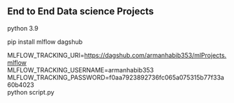 ## End to End Data science Projects

python 3.9

pip install mlflow dagshub

MLFLOW_TRACKING_URI=https://dagshub.com/armanhabib353/mlProjects.mlflow \
MLFLOW_TRACKING_USERNAME=armanhabib353 \
MLFLOW_TRACKING_PASSWORD=f0aa7923892736fc065a075315b77f33a60b4023 \
python script.py
